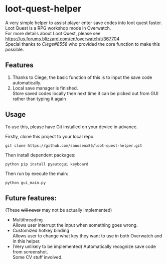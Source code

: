 # loot-quest-helper
A very simple helper to assist player enter save codes into loot quest faster.  
Loot Quest is a RPG workshop mode in Overwatch.  
For more details about Loot Quest, please see https://us.forums.blizzard.com/en/overwatch/t/367704  
Special thanks to *Ciege#8558* who provided the core function to make this possible.

## Features

1. Thanks to Ciege, the basic function of this is to input the save code automatically.
2. Local save manager is finished.  
    Store saved codes locally then next time it can be picked out from GUI rather than typing it again

## Usage
To use this, please have Git installed on your device in advance.

Firstly, clone this project to your local repo.
```
git clone https://github.com/sanosenx86/loot-quest-helper.git
```

Then install dependent packages:
``` 
python pip install pyautogui keyboard
```

Then run by execute the main:
```
python gui_main.py
```

## Future features: 
(These ~~will never~~ may not be actually implemented)
* Multithreading  
    Allows user interrupt the input when something goes wrong.
* Customized hotkey binding  
    Allows user to change what key they want to use in both Overwatch and in this helper.
* (Very unlikely to be implemented) Automatically recognize save code from screenshot.  
    Some CV stuff involved.
